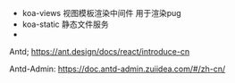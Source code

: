 - koa-views 视图模板渲染中间件 用于渲染pug
- koa-static 静态文件服务
- 

Antd;
https://ant.design/docs/react/introduce-cn

Antd-Admin:
https://doc.antd-admin.zuiidea.com/#/zh-cn/